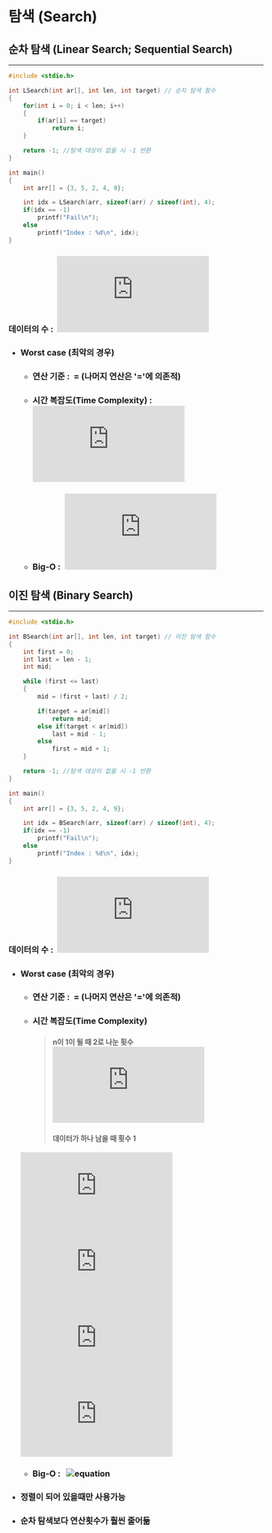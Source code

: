 탐색 (Search)
==============
## 순차 탐색 (Linear Search; Sequential Search)
------------------------------------------------
```C
#include <stdio.h>

int LSearch(int ar[], int len, int target) // 순차 탐색 함수
{
    for(int i = 0; i < len; i++)
    {
        if(ar[i] == target)
            return i;
    }

    return -1; //탐색 대상이 없을 시 -1 반환
}

int main()
{
    int arr[] = {3, 5, 2, 4, 9};

    int idx = LSearch(arr, sizeof(arr) / sizeof(int), 4);
    if(idx == -1)
        printf("Fail\n");
    else
        printf("Index : %d\n", idx);
}
```
### 데이터의 수 : &nbsp;![equation](http://latex.codecogs.com/svg.latex?n)
* ### Worst case (최악의 경우)
    - ### 연산 기준 : &nbsp;= (나머지 연산은 '='에 의존적)
    - ### 시간 복잡도(Time Complexity) : &nbsp;![equation](http://latex.codecogs.com/svg.latex?T(n)%20=%20n)
    - ### Big-O : &nbsp;![equation](http://latex.codecogs.com/svg.latex?O(n))

## 이진 탐색 (Binary Search)
---------------------------------------
```C
#include <stdio.h>

int BSearch(int ar[], int len, int target) // 이진 탐색 함수
{
    int first = 0;
    int last = len - 1;
    int mid;

    while (first <= last)
    {
        mid = (first + last) / 2;

        if(target = ar[mid])
            return mid;
        else if(target < ar[mid])
            last = mid - 1;
        else
            first = mid + 1;
    }

    return -1; //탐색 대상이 없을 시 -1 반환
}

int main()
{
    int arr[] = {3, 5, 2, 4, 9};

    int idx = BSearch(arr, sizeof(arr) / sizeof(int), 4);
    if(idx == -1)
        printf("Fail\n");
    else
        printf("Index : %d\n", idx);
}
```
### 데이터의 수 : &nbsp;![equation](http://latex.codecogs.com/svg.latex?n)
* ### Worst case (최악의 경우)
    - ### 연산 기준 : &nbsp;= (나머지 연산은 '='에 의존적)
    - ### 시간 복잡도(Time Complexity)
        > #### n이 1이 될 때 2로 나눈 횟수 ![equation](http://latex.codecogs.com/svg.latex?k)
        > #### 데이터가 하나 남을 때 횟수 1
    ![equation](http://latex.codecogs.com/svg.latex?T(n)%20=%20k%20&plus;%201)  
    ![equation](http://latex.codecogs.com/svg.latex?n%20%5Ctimes%20%5Cleft%20(%20%5Cfrac%7B1%7D%7B2%7D%20%5Cright%20)%5Ek%20=%201)  
    ![equation](http://latex.codecogs.com/svg.latex?%5Clog_2%20n%20=%20k)  
    ![equation](http://latex.codecogs.com/svg.latex?T(n)%20=%20%5Clog_2%20n)  
    - ### Big-O : &nbsp; ![equation](http://latex.codecogs.com/svg.latex?O(\log_2&space;n))

* ### 정렬이 되어 있을때만 사용가능
* ### 순차 탐색보다 연산횟수가 훨씬 줄어듦
